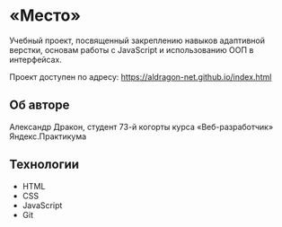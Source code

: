 # «Место»

Учебный проект, посвященный закреплению навыков адаптивной верстки, основам работы с JavaScript и использованию ООП в интерфейсах.

Проект доступен по адресу: https://aldragon-net.github.io/index.html

## Об авторе

Александр Дракон, студент 73-й когорты курса «Веб-разработчик» Яндекс.Практикума

## Технологии
* HTML
* CSS
* JavaScript
* Git
